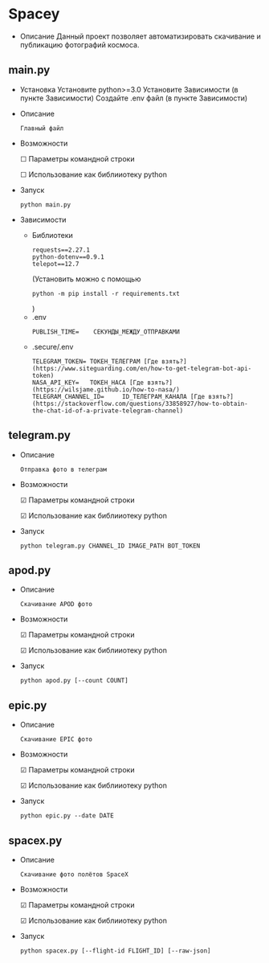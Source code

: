# Spacey

- Описание
    Данный проект позволяет автоматизировать скачивание и публикацию фотографий космоса.

## main.py
- Установка
    Установите python>=3.0
    Установите Зависимости (в пункте Зависимости)
    Создайте .env файл (в пункте Зависимости)
- Описание
    ```
    Главный файл
    ```
- Возможности

    &#9744; Параметры командной строки

    &#9744; Использование как библииотеку python
- Запуск
    ```
    python main.py
    ```
- Зависимости
    - Библиотеки
        ```
        requests==2.27.1
        python-dotenv==0.9.1
        telepot==12.7
        ```
        (Установить можно с помощью
        ```
        python -m pip install -r requirements.txt
        ```
        )
    - .env
        ```
        PUBLISH_TIME=    СЕКУНДЫ_МЕЖДУ_ОТПРАВКАМИ
        ```
    - .secure/.env
        ```
        TELEGRAM_TOKEN= ТОКЕН_ТЕЛЕГРАМ [Где взять?](https://www.siteguarding.com/en/how-to-get-telegram-bot-api-token)
        NASA_API_KEY=   ТОКЕН_НАСА [Где взять?](https://wilsjame.github.io/how-to-nasa/)
        TELEGRAM_CHANNEL_ID=     ID_ТЕЛЕГРАМ_КАНАЛА [Где взять?](https://stackoverflow.com/questions/33858927/how-to-obtain-the-chat-id-of-a-private-telegram-channel)
        ```
## telegram.py
- Описание
    ```
    Отправка фото в телеграм
    ```
- Возможности

    &#9745; Параметры командной строки

    &#9745; Использование как библииотеку python
- Запуск
    ```
    python telegram.py CHANNEL_ID IMAGE_PATH BOT_TOKEN
    ```
## apod.py
- Описание
    ```
    Скачивание APOD фото
    ```
- Возможности

    &#9745; Параметры командной строки

    &#9745; Использование как библииотеку python
- Запуск
    ```
    python apod.py [--count COUNT]
    ```
## epic.py
- Описание
    ```
    Скачивание EPIC фото
    ```
- Возможности

    &#9745; Параметры командной строки

    &#9745; Использование как библииотеку python
- Запуск
    ```
    python epic.py --date DATE
    ```
## spacex.py
- Описание
    ```
    Скачивание фото полётов SpaceX
    ```
- Возможности

    &#9745; Параметры командной строки

    &#9745; Использование как библииотеку python
- Запуск
    ```
    python spacex.py [--flight-id FLIGHT_ID] [--raw-json]
    ```